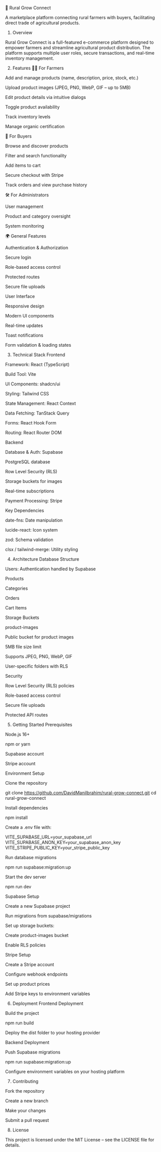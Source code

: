 🌱 Rural Grow Connect

A marketplace platform connecting rural farmers with buyers, facilitating direct trade of agricultural products.

1. Overview

Rural Grow Connect is a full-featured e-commerce platform designed to empower farmers and streamline agricultural product distribution. The platform supports multiple user roles, secure transactions, and real-time inventory management.

2. Features
👩‍🌾 For Farmers

Add and manage products (name, description, price, stock, etc.)

Upload product images (JPEG, PNG, WebP, GIF – up to 5MB)

Edit product details via intuitive dialogs

Toggle product availability

Track inventory levels

Manage organic certification

🛒 For Buyers

Browse and discover products

Filter and search functionality

Add items to cart

Secure checkout with Stripe

Track orders and view purchase history

🛠️ For Administrators

User management

Product and category oversight

System monitoring

🌍 General Features

Authentication & Authorization

Secure login

Role-based access control

Protected routes

Secure file uploads

User Interface

Responsive design

Modern UI components

Real-time updates

Toast notifications

Form validation & loading states

3. Technical Stack
Frontend

Framework: React (TypeScript)

Build Tool: Vite

UI Components: shadcn/ui

Styling: Tailwind CSS

State Management: React Context

Data Fetching: TanStack Query

Forms: React Hook Form

Routing: React Router DOM

Backend

Database & Auth: Supabase

PostgreSQL database

Row Level Security (RLS)

Storage buckets for images

Real-time subscriptions

Payment Processing: Stripe

Key Dependencies

date-fns: Date manipulation

lucide-react: Icon system

zod: Schema validation

clsx / tailwind-merge: Utility styling

4. Architecture
Database Structure

Users: Authentication handled by Supabase

Products

Categories

Orders

Cart Items

Storage Buckets

product-images

Public bucket for product images

5MB file size limit

Supports JPEG, PNG, WebP, GIF

User-specific folders with RLS

Security

Row Level Security (RLS) policies

Role-based access control

Secure file uploads

Protected API routes

5. Getting Started
Prerequisites

Node.js 16+

npm or yarn

Supabase account

Stripe account

Environment Setup

Clone the repository

git clone https://github.com/DavidManiIbrahim/rural-grow-connect.git
cd rural-grow-connect


Install dependencies

npm install


Create a .env file with:

VITE_SUPABASE_URL=your_supabase_url
VITE_SUPABASE_ANON_KEY=your_supabase_anon_key
VITE_STRIPE_PUBLIC_KEY=your_stripe_public_key


Run database migrations

npm run supabase:migration:up


Start the dev server

npm run dev

Supabase Setup

Create a new Supabase project

Run migrations from supabase/migrations

Set up storage buckets:

Create product-images bucket

Enable RLS policies

Stripe Setup

Create a Stripe account

Configure webhook endpoints

Set up product prices

Add Stripe keys to environment variables

6. Deployment
Frontend Deployment

Build the project

npm run build


Deploy the dist folder to your hosting provider

Backend Deployment

Push Supabase migrations

npm run supabase:migration:up


Configure environment variables on your hosting platform

7. Contributing

Fork the repository

Create a new branch

Make your changes

Submit a pull request

8. License

This project is licensed under the MIT License – see the LICENSE
 file for details.